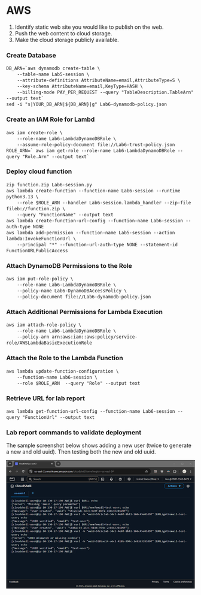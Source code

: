# AWS												
1.	Identify static web site you would like to publish on the web.
2.	Push the web content to cloud storage.
3.	Make the cloud storage publicly available.

### Create Database
```
DB_ARN=`aws dynamodb create-table \
    --table-name Lab5-session \
    --attribute-definitions AttributeName=email,AttributeType=S \
    --key-schema AttributeName=email,KeyType=HASH \
    --billing-mode PAY_PER_REQUEST --query "TableDescription.TableArn" --output text`
sed -i "s|YOUR_DB_ARN|${DB_ARN}|g" Lab6-dynamodb-policy.json
```
### Create an IAM Role for Lambd
```
aws iam create-role \
    --role-name Lab6-LambdaDynamoDBRole \
    --assume-role-policy-document file://Lab6-trust-policy.json
ROLE_ARN=` aws iam get-role --role-name Lab6-LambdaDynamoDBRole --query "Role.Arn" --output text`
```
### Deploy cloud function
```
zip function.zip Lab6-session.py
aws lambda create-function --function-name Lab6-session --runtime python3.13 \
    --role $ROLE_ARN --handler Lab6-session.lambda_handler --zip-file fileb://function.zip \
    --query "FunctionName" --output text
aws lambda create-function-url-config --function-name Lab6-session --auth-type NONE
aws lambda add-permission --function-name Lab5-session --action lambda:InvokeFunctionUrl \
    --principal "*" --function-url-auth-type NONE --statement-id FunctionURLPublicAccess
```
### Attach DynamoDB Permissions to the Role
```
aws iam put-role-policy \
    --role-name Lab6-LambdaDynamoDBRole \
    --policy-name Lab6-DynamoDBAccessPolicy \
    --policy-document file://Lab6-dynamodb-policy.json
```
### Attach Additional Permissions for Lambda Execution
```
aws iam attach-role-policy \
    --role-name Lab6-LambdaDynamoDBRole \
    --policy-arn arn:aws:iam::aws:policy/service-role/AWSLambdaBasicExecutionRole
```
### Attach the Role to the Lambda Function
```
aws lambda update-function-configuration \
    --function-name Lab6-session \
    --role $ROLE_ARN  --query "Role" --output text
```
### Retrieve URL for lab report
```
aws lambda get-function-url-config --function-name Lab6-session --query "FunctionUrl" --output text
```
### Lab report commands to validate deployment
The sample screenshot below shows adding a new user (twice to generate a new and old uuid).  Then testing both the new and old uuid.

![CLI screen capture](Lab6-AWS-cli.png)

